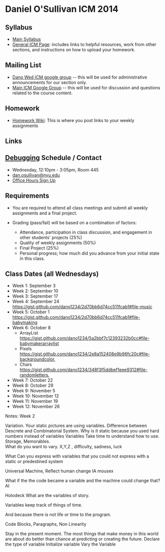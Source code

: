Daniel O'Sullivan ICM 2014
========================================

Syllabus
--------
- [Main Syllabus](https://github.com/ITPNYU/ICM-2014/blob/master/Syllabus-2014-All.md)
- [General ICM Page](https://github.com/ITPNYU/ICM-2014/blob/master/README.md): includes links to helpful resources, work from other sections, and instructions on how to upload your homework.

Mailing List
------------
- [Dano Wed ICM google group](https://groups.google.com/a/nyu.edu/d/forum/dano-wed-icm-f14-group) -- this will be used for administrative announcements for our section only.
- [Main ICM Google Group](https://groups.google.com/a/itp.nyu.edu/group/icm) -- this will be used for discussion and questions related to the course content.

Homework
--------
- [Homework Wiki](https://github.com/ITPNYU/ICM-2014/wiki/Homework-Dano-Wednesday): This is where you post links to your weekly assignments

Links
--------
[Debugging]( https://vimeo.com/channels/debugging)
Schedule / Contact
------------------
- Wednesday, 12:10pm - 3:05pm, Room 445
- dan.osullivan@nyu.edu
- [Office Hours Sign Up](https://www.google.com/calendar/selfsched?sstoken=UVBlTFZhOVNCTmF0fGRlZmF1bHR8MmU2NTM4NjJmOTJiNTUwM2M0YTBmMzcyZDM4NjRkNmQ)

Requirements
------------
- You are required to attend all class meetings and submit all weekly assignments and a final project.

- Grading (pass/fail) will be based on a combination of factors:
    - Attendance, participation in class discussion, and engagement in other students' projects (25%)
    - Quality of weekly assignments (50%) 
    - Final Project (25%)
    - Personal progress; how much did you advance from your initial state in this class.

Class Dates (all Wednesdays)
-----------
- Week 1: September 3
- Week 2: September 10
- Week 3: September 17
- Week 4: September 24 https://gist.github.com/dano1234/2d70bb6d74cc511fcab1#file-music
- Week 5: October 1 https://gist.github.com/dano1234/2d70bb6d74cc511fcab1#file-babymaking
- Week 6: October 8 
   - ArrayList https://gist.github.com/dano1234/5a2bbf7c12393232b0cc#file-babymakerarraylist
   - Pixels https://gist.github.com/dano1234/2e8a152408e9b96fc20c#file-backgroundcolor,     
   - Chars https://gist.github.com/dano1234/348f3f5ddbef1eee9312#file-randomletters,
- Week 7: October 22
- Week 8: October 29
- Week 9: November 5 
- Week 10: November 12
- Week 11: November 19
- Week 12: November 26


Notes: Week 2

Variation.
Your static pictures are using variables.
Difference between Descrete and Combinatorial System.
Why is it static because you used hard numbers instead of variables
Variables Take time to understand how to use.  Storage, Memorables.  
What do you want to vary.  X,Y,Z ,  difficulty, sadness, luck

What Can you express with variables that you could not express with a static or predestined system

Universal Machine,  Reflect human change IA  mousex

What if the the code became a variable and the machine could change that?  AI

Holodeck What are the variables of story.

Variables keep track of things of time. 

And because there is not life or time to the program.

Code Blocks, Paragraphs,  Non Linearity

Stay in the present moment.
The most things that make money in this world are about do better than chance at predicting or creating the future.
Declare the type of variable
Initialize variable
Vary the Variable
